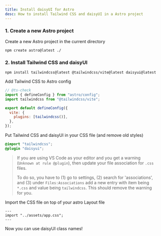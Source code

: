 ```yaml
---
title: Install daisyUI for Astro
desc: How to install Tailwind CSS and daisyUI in a Astro project
---
```


<script>
  import Translate from "$components/Translate.svelte"
</script>

### 1. Create a new Astro project

Create a new Astro project in the current directory

```sh:Terminal
npm create astro@latest ./
```

### 2. Install Tailwind CSS and daisyUI

```sh:Terminal
npm install tailwindcss@latest @tailwindcss/vite@latest daisyui@latest
```

Add Tailwind CSS to Astro config

```js:astro.config.mjs
// @ts-check
import { defineConfig } from "astro/config";
import tailwindcss from "@tailwindcss/vite";

export default defineConfig({
  vite: {
    plugins: [tailwindcss()],
  },
});
```

Put Tailwind CSS and daisyUI in your CSS file (and remove old styles)
  
```postcss:src/assets/app.css
@import "tailwindcss";
@plugin "daisyui";
```

> If you are using VS Code as your editor and you get a warning (`Unknown at rule @plugin`), then update your file association for `.css` files.
>
> To do so, you have to (1) go to settings, (2) search for 'associations', and (3) under `Files:Associations` add a new entry with item being `*.css` and value being `tailwindcss`. This should remove the warning for you.

Import the CSS file on top of your astro Layout file
```js:src/layouts/Layout.astro
---
import "../assets/app.css";
---
```

Now you can use daisyUI class names!

